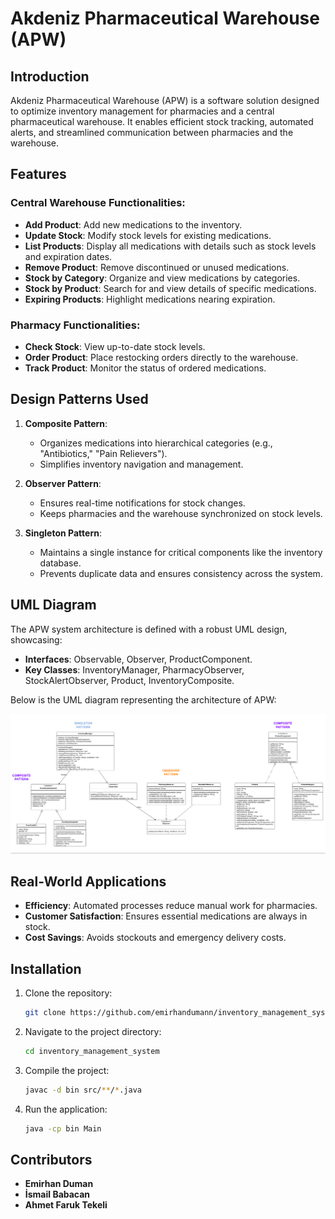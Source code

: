 # Akdeniz Pharmaceutical Warehouse (APW)

## Introduction
Akdeniz Pharmaceutical Warehouse (APW) is a software solution designed to optimize inventory management for pharmacies and a central pharmaceutical warehouse. It enables efficient stock tracking, automated alerts, and streamlined communication between pharmacies and the warehouse.

## Features

### Central Warehouse Functionalities:
- **Add Product**: Add new medications to the inventory.
- **Update Stock**: Modify stock levels for existing medications.
- **List Products**: Display all medications with details such as stock levels and expiration dates.
- **Remove Product**: Remove discontinued or unused medications.
- **Stock by Category**: Organize and view medications by categories.
- **Stock by Product**: Search for and view details of specific medications.
- **Expiring Products**: Highlight medications nearing expiration.

### Pharmacy Functionalities:
- **Check Stock**: View up-to-date stock levels.
- **Order Product**: Place restocking orders directly to the warehouse.
- **Track Product**: Monitor the status of ordered medications.

## Design Patterns Used
1. **Composite Pattern**:
   - Organizes medications into hierarchical categories (e.g., "Antibiotics," "Pain Relievers").
   - Simplifies inventory navigation and management.

2. **Observer Pattern**:
   - Ensures real-time notifications for stock changes.
   - Keeps pharmacies and the warehouse synchronized on stock levels.

3. **Singleton Pattern**:
   - Maintains a single instance for critical components like the inventory database.
   - Prevents duplicate data and ensures consistency across the system.

## UML Diagram
The APW system architecture is defined with a robust UML design, showcasing:
- **Interfaces**: Observable, Observer, ProductComponent.
- **Key Classes**: InventoryManager, PharmacyObserver, StockAlertObserver, Product, InventoryComposite.

Below is the UML diagram representing the architecture of APW:

![UML Diagram](INVENTORYMANAGEMENTSYSTEM/images/uml_diagram.png)

## Real-World Applications
- **Efficiency**: Automated processes reduce manual work for pharmacies.
- **Customer Satisfaction**: Ensures essential medications are always in stock.
- **Cost Savings**: Avoids stockouts and emergency delivery costs.

## Installation
1. Clone the repository:
   ```bash
   git clone https://github.com/emirhandumann/inventory_management_system.git
   ```
2. Navigate to the project directory:
   ```bash
   cd inventory_management_system
   ```
3. Compile the project:
   ```bash
   javac -d bin src/**/*.java
   ```
4. Run the application:
   ```bash
   java -cp bin Main
   ```

## Contributors
- **Emirhan Duman**
- **İsmail Babacan**
- **Ahmet Faruk Tekeli**
